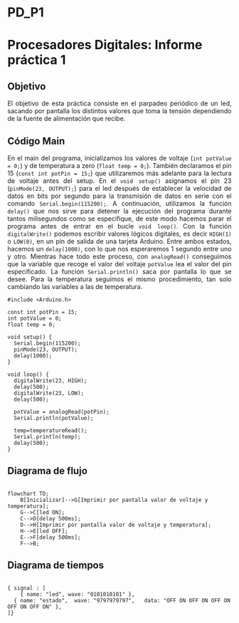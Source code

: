 # PD_P1
# Procesadores Digitales: Informe práctica 1

## Objetivo
<div align="justify">
El objetivo de esta práctica consiste en el parpadeo periódico de un led, sacando por pantalla los distintos valores que toma la tensión dependiendo de la fuente de alimentación que recibe.

## Código Main

En el main del programa, inicializamos los valores de voltaje (`int potValue = 0;`) y de temperatura a zero (`float temp = 0;`). También declaramos el pin 15 (`const int potPin = 15;`) que utilizaremos más adelante para la lectura de voltaje antes del setup. En el `void setup()` asignamos el pin 23 (`pinMode(23, OUTPUT);`) para el led después de establecer la velocidad de datos en bits por segundo para la transmisión de datos en serie con el comando `Serial.begin(115200);`. A continuación, utilizamos la función `delay()` que nos sirve para detener la ejecución del programa durante tantos milisegundos como se especifique, de este modo hacemos parar el programa antes de entrar en el bucle `void loop()`. Con la función `digitalWrite()` podemos escribir valores lógicos digitales, es decir `HIGH(1)` o `LOW(0)`, en un pin de salida de una tarjeta Arduino. Entre ambos estados, hacemos un `delay(1000)`, con lo que nos esperaremos 1 segundo entre uno y otro. Mientras hace todo este proceso, con `analogRead()` conseguimos que la variable que recoge el valor del voltaje `potValue` lea el valor del pin especificado. La función `Serial.println()` saca por pantalla lo que se desee. Para la temperatura seguimos el mismo procedimiento, tan solo cambiando las variables a las de temperatura.
</div>

```
#include <Arduino.h>

const int potPin = 15;
int potValue = 0;
float temp = 0;

void setup() {
  Serial.begin(115200);
  pinMode(23, OUTPUT);
  delay(1000);
}

void loop() {
  digitalWrite(23, HIGH);  
  delay(500);                  
  digitalWrite(23, LOW);  
  delay(500);

  potValue = analogRead(potPin);
  Serial.println(potValue);
  
  temp=temperatureRead();
  Serial.println(temp);
  delay(500);
}
```

## Diagrama de flujo

```mermaid

flowchart TD;
    B[Inicializar]-->G[Imprimir por pantalla valor de voltaje y temperatura];
    G-->C[led ON];
    C-->D[delay 500ms];
    D-->H[Imprimir por pantalla valor de voltaje y temperatura];
    H-->E[led OFF];
    E-->F[delay 500ms];
    F-->B;

```

## Diagrama de tiempos

```wavedrom

{ signal : [
    { name: "led", wave: "0101010101" },
  { name: "estado",  wave: "9797979797",   data: "OFF ON OFF ON OFF ON OFF ON OFF ON" },
]}
